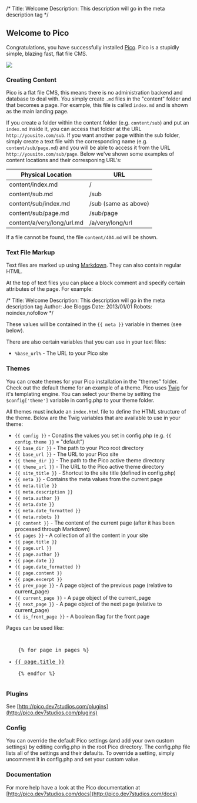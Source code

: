/*
Title: Welcome
Description: This description will go in the meta description tag
*/

## Welcome to Pico

Congratulations, you have successfully installed [Pico](http://pico.dev7studios.com). Pico is a stupidly simple, blazing fast, flat file CMS.

<img src="http://localhost:8080/pico/images/print_cover-big.jpg" />

### Creating Content

Pico is a flat file CMS, this means there is no administration backend and database to deal with. You simply create `.md` files in the "content"
folder and that becomes a page. For example, this file is called `index.md` and is shown as the main landing page. 

If you create a folder within the content folder (e.g. `content/sub`) and put an `index.md` inside it, you can access that folder at the URL 
`http://yousite.com/sub`. If you want another page within the sub folder, simply create a text file with the corresponding name (e.g. `content/sub/page.md`)
and you will be able to access it from the URL `http://yousite.com/sub/page`. Below we've shown some examples of content locations and their corresponing URL's:

<table>
 <thead>
 	<tr><th>Physical Location</th><th>URL</th></tr>
 </thead>
 <tbody>
 	<tr><td>content/index.md</td><td>/</td></tr>
 	<tr><td>content/sub.md</td><td>/sub</td></tr>
 	<tr><td>content/sub/index.md</td><td>/sub (same as above)</td></tr>
 	<tr><td>content/sub/page.md</td><td>/sub/page</td></tr>
 	<tr><td>content/a/very/long/url.md</td><td>/a/very/long/url</td></tr>
 </tbody>
</table>

If a file cannot be found, the file `content/404.md` will be shown.

### Text File Markup

Text files are marked up using [Markdown](http://daringfireball.net/projects/markdown/syntax). They can also contain regular HTML.

At the top of text files you can place a block comment and specify certain attributes of the page. For example:

 /*
 Title: Welcome
 Description: This description will go in the meta description tag
 Author: Joe Bloggs
 Date: 2013/01/01
 Robots: noindex,nofollow
 */

These values will be contained in the `{{ meta }}` variable in themes (see below).

There are also certain variables that you can use in your text files:

* <code>%base_url%</code> - The URL to your Pico site

### Themes

You can create themes for your Pico installation in the "themes" folder. Check out the default theme for an example of a theme. Pico uses
[Twig](http://twig.sensiolabs.org/documentation) for it's templating engine. You can select your theme by setting the `$config['theme']` variable
in config.php to your theme folder.

All themes must include an `index.html` file to define the HTML structure of the theme. Below are the Twig variables that are available to use in your theme:

* `{{ config }}` - Conatins the values you set in config.php (e.g. `{{ config.theme }}` = "default")
* `{{ base_dir }}` - The path to your Pico root directory
* `{{ base_url }}` - The URL to your Pico site
* `{{ theme_dir }}` - The path to the Pico active theme directory
* `{{ theme_url }}` - The URL to the Pico active theme directory
* `{{ site_title }}` - Shortcut to the site title (defined in config.php)
* `{{ meta }}` - Contains the meta values from the current page
 * `{{ meta.title }}`
 * `{{ meta.description }}`
 * `{{ meta.author }}`
 * `{{ meta.date }}`
 * `{{ meta.date_formatted }}`
 * `{{ meta.robots }}`
* `{{ content }}` - The content of the current page (after it has been processed through Markdown)
* `{{ pages }}` - A collection of all the content in your site
 * `{{ page.title }}`
 * `{{ page.url }}`
 * `{{ page.author }}`
 * `{{ page.date }}`
 * `{{ page.date_formatted }}`
 * `{{ page.content }}`
 * `{{ page.excerpt }}`
* `{{ prev_page }}` - A page object of the previous page (relative to current_page)
* `{{ current_page }}` - A page object of the current_page
* `{{ next_page }}` - A page object of the next page (relative to current_page)
* `{{ is_front_page }}` - A boolean flag for the front page

Pages can be used like:

<pre><ul class="nav">
 {% for page in pages %}
 <li><a href="{{ page.url }}">{{ page.title }}</a></li>
 {% endfor %}
</ul></pre>

### Plugins

See [http://pico.dev7studios.com/plugins](http://pico.dev7studios.com/plugins)

### Config

You can override the default Pico settings (and add your own custom settings) by editing config.php in the root Pico directory. The config.php file
lists all of the settings and their defaults. To override a setting, simply uncomment it in config.php and set your custom value.

### Documentation

For more help have a look at the Pico documentation at [http://pico.dev7studios.com/docs](http://pico.dev7studios.com/docs)
